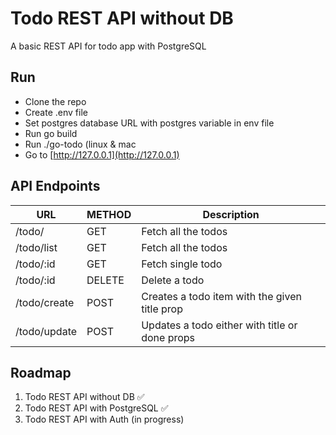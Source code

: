 # Todo REST API without DB

A basic REST API for todo app with PostgreSQL

## Run

* Clone the repo
* Create .env file
* Set postgres database URL with postgres variable in env file 
* Run go build
* Run ./go-todo (linux & mac
* Go to [http://127.0.0.1](http://127.0.0.1)


## API Endpoints

| URL          | METHOD | Description                                    |
|--------------|--------|------------------------------------------------|
| /todo/       | GET    | Fetch all the todos                            |
| /todo/list   | GET    | Fetch all the todos                            |
| /todo/:id    | GET    | Fetch single todo                              |
| /todo/:id    | DELETE | Delete a todo                                  |
| /todo/create | POST   | Creates a todo item with the given title prop  |
| /todo/update | POST   | Updates a todo either with title or done props |


## Roadmap

1. Todo REST API without DB ✅
2. Todo REST API with PostgreSQL ✅
3. Todo REST API with Auth (in progress)
